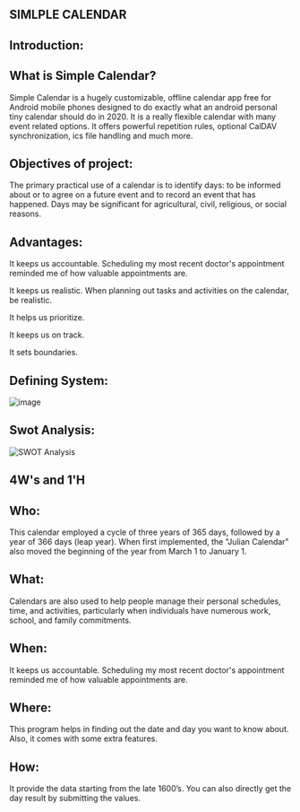## SIMLPLE CALENDAR
## Introduction:

## What is Simple Calendar?

Simple Calendar is a hugely customizable, offline calendar app free for Android mobile phones designed to do exactly what an android personal tiny calendar should do in 2020. It is a really flexible calendar with many event related options. It offers powerful repetition rules, optional CalDAV synchronization, ics file handling and much more.

## Objectives of project:

The primary practical use of a calendar is to identify days: to be informed about or to agree on a future event and to record an event that has happened. Days may be significant for agricultural, civil, religious, or social reasons.

## Advantages:
It keeps us accountable. Scheduling my most recent doctor's appointment reminded me of how valuable appointments are.

It keeps us realistic. When planning out tasks and activities on the calendar, be realistic. 

It helps us prioritize. 

It keeps us on track. 

It sets boundaries.

## Defining System:                              
       
                                   
![image](https://user-images.githubusercontent.com/85540441/125240150-58dbad00-e307-11eb-8b53-9dd44efbca74.png)



## Swot Analysis:


![SWOT Analysis](https://user-images.githubusercontent.com/85540441/125193904-858eb680-e26c-11eb-8603-daee4a15b111.png)






## 4W's and 1'H

## Who:
This calendar employed a cycle of three years of 365 days, followed by a year of 366 days (leap year). When first implemented, the "Julian Calendar" also moved the beginning of the year from March 1 to January 1.
                                   
## What: 
Calendars are also used to help people manage their personal schedules, time, and activities, particularly when individuals have numerous work, school, and family commitments. 
                                
## When:
It keeps us accountable. Scheduling my most recent doctor's appointment reminded me of how valuable appointments are.
 
## Where: 
This program helps in finding out the date and day you want to know about. Also, it comes with some extra features.
  
## How: 
It provide the data starting from the late 1600’s. You can also directly get the day result by submitting the values.


                                   
                                   

                                   
                                   
